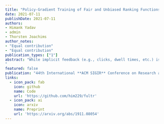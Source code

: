 ```yaml
---
title: "Policy-Gradient Training of Fair and Unbiased Ranking Functions"
date: 2021-07-11
publishDate: 2021-07-11
authors:
- Himank Yadav
- admin
- Thorsten Joachims
author_notes:
- "Equal contribution"
- "Equal contribution"
publication_types: ["1"]
abstract: "While implicit feedback (e.g., clicks, dwell times, etc.) is an abundant and attractive source of data for learning to rank, it can produce unfair ranking policies for both exogenous and endogenous reasons. Exogenous reasons typically manifest themselves as biases in the training data, which then get reflected in the learned ranking policy and often lead to rich-get-richer dynamics. Moreover, even after the correction of such biases, reasons endogenous to the design of the learning algorithm can still lead to ranking policies that do not allocate exposure among items in a fair way. To address both exogenous and endogenous sources of unfairness, we present the first learning-to-rank approach that addresses both presentation bias and merit-based fairness of exposure simultaneously. Specifically, we define a class of amortized fairness-of-exposure constraints that can be chosen based on the needs of an application, and we show how these fairness criteria can be enforced despite the selection biases in implicit feedback data. The key result is an efficient and flexible policy-gradient algorithm, called FULTR, which is the first to enable the use of counterfactual estimators for both utility estimation and fairness constraints. Beyond the theoretical justification of the framework, we show empirically that the proposed algorithm can learn accurate and fair ranking policies from biased and noisy feedback.
"
featured: false
publication: "44th International **ACM SIGIR** Conference on Research and Development in Information RetrievalJuly 2021, **SIGIR 2021**"
links:
  - icon_pack: fab
    icon: github
    name: Code
    url: 'https://github.com/him229/fultr'
  - icon_pack: ai
    icon: arxiv
    name: Preprint
    url: 'https://arxiv.org/abs/1911.08054'
---
```


